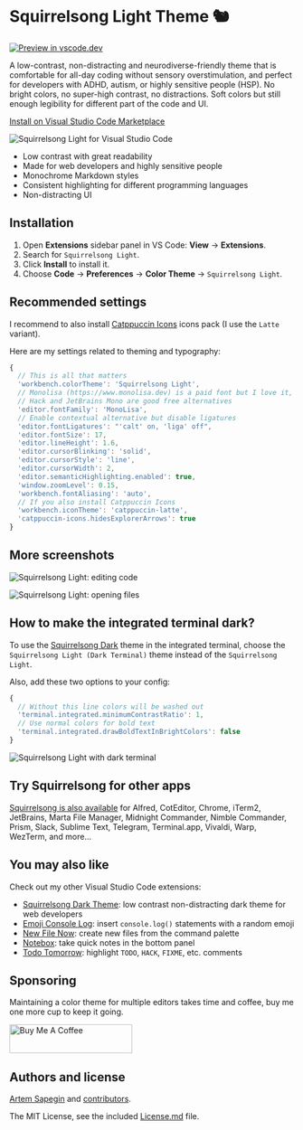 # Squirrelsong Light Theme 🐿️

[![Preview in vscode.dev](https://img.shields.io/badge/Preview%20in-vscode.dev-brightgreen)](https://vscode.dev/editor/theme/sapegin.Theme-SquirrelsongLight)

A low-contrast, non-distracting and neurodiverse-friendly theme that is comfortable for all-day coding without sensory overstimulation, and perfect for developers with ADHD, autism, or highly sensitive people (HSP). No bright colors, no super-high contrast, no distractions. Soft colors but still enough legibility for different part of the code and UI.

[Install on Visual Studio Code Marketplace](https://marketplace.visualstudio.com/items?itemName=sapegin.Theme-SquirrelsongLight)

![Squirrelsong Light for Visual Studio Code](https://github.com/sapegin/squirrelsong/raw/HEAD/themes/VSCode/screenshot-light.jpg)

- Low contrast with great readability
- Made for web developers and highly sensitive people
- Monochrome Markdown styles
- Consistent highlighting for different programming languages
- Non-distracting UI

## Installation

1. Open **Extensions** sidebar panel in VS Code: **View** → **Extensions**.
2. Search for `Squirrelsong Light`.
3. Click **Install** to install it.
4. Choose **Code** → **Preferences** → **Color Theme** → `Squirrelsong Light`.

## Recommended settings

I recommend to also install [Catppuccin Icons](https://marketplace.visualstudio.com/items?itemName=Catppuccin.catppuccin-vsc-icons) icons pack (I use the `Latte` variant).

Here are my settings related to theming and typography:

```js
{
  // This is all that matters
  'workbench.colorTheme': 'Squirrelsong Light',
  // Monolisa (https://www.monolisa.dev) is a paid font but I love it,
  // Hack and JetBrains Mono are good free alternatives
  'editor.fontFamily': 'MonoLisa',
  // Enable contextual alternative but disable ligatures
  'editor.fontLigatures': "'calt' on, 'liga' off",
  'editor.fontSize': 17,
  'editor.lineHeight': 1.6,
  'editor.cursorBlinking': 'solid',
  'editor.cursorStyle': 'line',
  'editor.cursorWidth': 2,
  'editor.semanticHighlighting.enabled': true,
  'window.zoomLevel': 0.15,
  'workbench.fontAliasing': 'auto',
  // If you also install Catppuccin Icons
  'workbench.iconTheme': 'catppuccin-latte',
  'catppuccin-icons.hidesExplorerArrows': true
}
```

## More screenshots

![Squirrelsong Light: editing code](https://github.com/sapegin/squirrelsong/raw/HEAD/themes/VSCode/screenshots/screenshot-code.png)

![Squirrelsong Light: opening files](https://github.com/sapegin/squirrelsong/raw/HEAD/themes/VSCode/screenshots/screenshot-files.jpg)

## How to make the integrated terminal dark?

To use the [Squirrelsong Dark](https://marketplace.visualstudio.com/items?itemName=sapegin.Theme-SquirrelsongDark) theme in the integrated terminal, choose the `Squirrelsong Light (Dark Terminal)` theme instead of the `Squirrelsong Light`.

Also, add these two options to your config:

```js
{
  // Without this line colors will be washed out
  'terminal.integrated.minimumContrastRatio': 1,
  // Use normal colors for bold text
  'terminal.integrated.drawBoldTextInBrightColors': false
}
```

![Squirrelsong Light with dark terminal](https://github.com/sapegin/squirrelsong/raw/HEAD/themes/VSCode/screenshots/screenshot-terminal.jpg)

## Try Squirrelsong for other apps

[Squirrelsong is also available](https://sapegin.me/squirrelsong/) for Alfred, CotEditor, Chrome, iTerm2, JetBrains, Marta File Manager, Midnight Commander, Nimble Commander, Prism, Slack, Sublime Text, Telegram, Terminal.app, Vivaldi, Warp, WezTerm, and more…

## You may also like

Check out my other Visual Studio Code extensions:

- [Squirrelsong Dark Theme](https://marketplace.visualstudio.com/items?itemName=sapegin.Theme-SquirrelsongDark): low contrast non-distracting dark theme for web developers
- [Emoji Console Log](https://marketplace.visualstudio.com/items?itemName=sapegin.emoji-console-log): insert `console.log()` statements with a random emoji
- [New File Now](https://marketplace.visualstudio.com/items?itemName=sapegin.new-file-now): create new files from the command palette
- [Notebox](https://marketplace.visualstudio.com/items?itemName=sapegin.notebox): take quick notes in the bottom panel
- [Todo Tomorrow](marketplace.visualstudio.com/items?itemName=sapegin.todo-tomorrow): highlight `TODO`, `HACK`, `FIXME`, etc. comments

## Sponsoring

Maintaining a color theme for multiple editors takes time and coffee, buy me one more cup to keep it going.

<a href="https://www.buymeacoffee.com/sapegin" target="_blank"><img src="https://cdn.buymeacoffee.com/buttons/lato-orange.png" alt="Buy Me A Coffee" height="51" width="217" ></a>

## Authors and license

[Artem Sapegin](https://sapegin.me) and [contributors](https://github.com/sapegin/squirrelsong/graphs/contributors).

The MIT License, see the included [License.md](License.md) file.
